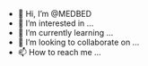 - 👋 Hi, I’m @MEDBED
- 👀 I’m interested in ...
- 🌱 I’m currently learning ...
- 💞️ I’m looking to collaborate on ...
- 📫 How to reach me ...

<!---
MEDBED/MEDBED is a ✨ special ✨ repository because its `README.md` (this file) appears on your GitHub profile.
You can click the Preview link to take a look at your changes.
--->
